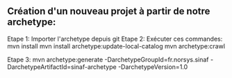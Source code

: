 ## Création d'un nouveau projet à partir de notre archetype:


Etape 1:
  Importer l'archetype depuis git
Etape 2:
  Exécuter ces commandes:
    mvn install
    mvn install archetype:update-local-catalog
    mvn archetype:crawl
    
Etape 3:
mvn archetype:generate -DarchetypeGroupId=fr.norsys.sinaf -DarchetypeArtifactId=sinaf-archetype -DarchetypeVersion=1.0
